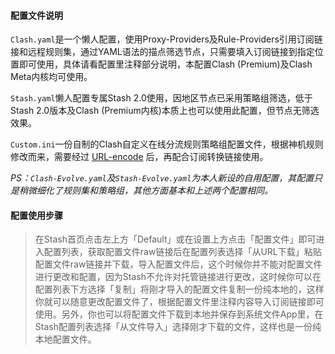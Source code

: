 #### 配置文件说明

`Clash.yaml`是一个懒人配置，使用Proxy-Providers及Rule-Providers引用订阅链接和远程规则集，通过YAML语法的描点筛选节点，只需要填入订阅链接到指定位置即可使用，具体请看配置里注释部分说明，本配置Clash (Premium)及Clash Meta内核均可使用。

`Stash.yaml`懒人配置专属Stash 2.0使用，因地区节点已采用策略组筛选，低于Stash 2.0版本及Clash (Premium内核)本质上也可以使用此配置，但节点无筛选效果。

`Custom.ini`一份自制的Clash自定义在线分流规则策略组配置文件，根据神机规则修改而来，需要经过 [URL-encode](https://www.urlencoder.org/) 后，再配合订阅转换链接使用。

*PS：`Clash-Evolve.yaml`及`Stash-Evolve.yaml`为本人新设的自用配置，其配置只是稍微细化了规则集和策略组，其他方面基本和上述两个配置相同。*

#### 配置使用步骤
> 在Stash首页点击左上方「Default」或在设置上方点击「配置文件」即可进入配置列表，获取配置文件raw链接后在配置列表选择「从URL下载」粘贴配置文件raw链接并下载，导入配置文件后，这个时候你并不能对配置文件进行更改和配置，因为Stash不允许对托管链接进行更改，这时候你可以在配置列表下方选择「复制」将刚才导入的配置文件复制一份纯本地的，这样你就可以随意更改配置文件了，根据配置文件里注释内容导入订阅链接即可使用。另外，你也可以将配置文件下载到本地并保存到系统文件App里，在Stash配置列表选择「从文件导入」选择刚才下载的文件，这样也是一份纯本地配置文件。
